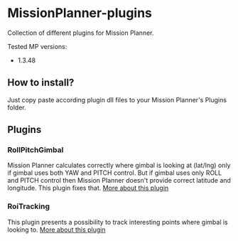 # MissionPlanner-plugins
Collection of different plugins for Mission Planner.

Tested MP versions:
- 1.3.48

## How to install?
Just copy paste according plugin dll files to your Mission Planner's Plugins folder.

## Plugins
### RollPitchGimbal
Mission Planner calculates correctly where gimbal is looking at (lat/lng) only if gimbal uses both YAW and PITCH control. But if gimbal uses only ROLL and PITCH control then Mission Planner doesn't provide correct latitude and longitude. This plugin fixes that. [More about this plugin](MissionPlanner.Plugins.RollPitchGimbal/README.md)

### RoiTracking
This plugin presents a possibility to track interesting points where gimbal is looking to. [More about this plugin](MissionPlanner.Plugins.RoiTracking/README.md)
